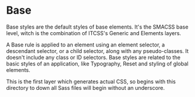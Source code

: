 # Base

Base styles are the default styles of base elements. It's the SMACSS base level,
witch is the combination of ITCSS's Generic and Elements layers.

A Base rule is applied to an element using an element selector, a descendant
selector, or a child selector, along with any pseudo-classes. It doesn't
include any class or ID selectors. Base styles are related to the basic
styles of an application, like Typography, Reset and styling of global elements.

This is the first layer which generates actual CSS, so begins with this
directory to down all Sass files will begin without an underscore.
